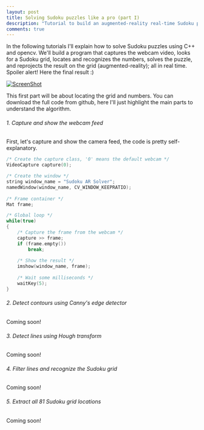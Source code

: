 ```yaml
---
layout: post
title: Solving Sudoku puzzles like a pro (part I) 
description: "Tutorial to build an augmented-reality real-time Sudoku puzzle solver in C++ using opencv."
comments: true
---
```



In the following tutorials I'll explain how to solve Sudoku puzzles using C++ and opencv. We'll build a program that captures the webcam video, looks for a Sudoku grid, locates and recognizes the numbers, solves the puzzle, and reprojects the result on the grid (augmented-reality); all in real time. Spoiler alert! Here the final result :)

[![ScreenShot](http://img.youtube.com/vi/OnASlP1SFX0/0.jpg)](https://www.youtube.com/watch?v=OnASlP1SFX0)


This first part will be about locating the grid and numbers. You can download the full code from github, here I'll just highlight the main parts to understand the algorithm. 

######  1. Capture and show the webcam feed
First, let's capture and show the camera feed, the code is pretty self-explanatory.

```C++
/* Create the capture class, '0' means the default webcam */
VideoCapture capture(0);

/* Create the window */
string window_name = "Sudoku AR Solver";
namedWindow(window_name, CV_WINDOW_KEEPRATIO);
    
/* Frame container */
Mat frame;

/* Global loop */
while(true)
{
	/* Capture the frame from the webcam */
	capture >> frame;
	if (frame.empty())
		break;
		
	/* Show the result */
	imshow(window_name, frame);
	
	/* Wait some milliseconds */
	waitKey(5);
}
```

######  2. Detect contours using Canny's edge detector
Coming soon!

######  3. Detect lines using Hough transform
Coming soon!

######  4. Filter lines and recognize the Sudoku grid
Coming soon!

######  5. Extract all 81 Sudoku grid locations
Coming soon!